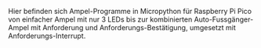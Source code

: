 Hier befinden sich Ampel-Programme in Micropython für Raspberry Pi Pico von einfacher Ampel mit nur 3 LEDs bis zur kombinierten Auto-Fussgänger-Ampel mit Anforderung und Anforderungs-Bestätigung, umgesetzt mit Anforderungs-Interrupt. 

